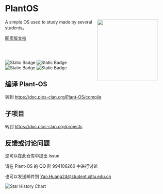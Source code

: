 # PlantOS

<div>
  <img id="logo"src="https://plos-logo.copi143.workers.dev" width="200" height="200" align="right">
  <!-- 这不好笑 -->
</div>

A simple OS used to study made by several students。

[网页版文档](https://doc.plos-clan.org)

<br>
<br>

![Static Badge](https://img.shields.io/badge/License-MIT-blue)
![Static Badge](https://img.shields.io/badge/Language-3-orange)
![Static Badge](https://img.shields.io/badge/hardware-x86-green)
![Static Badge](https://img.shields.io/badge/model-plui_%7C_pl_readline_%7C_plty-8A2BE2)

## 编译 Plant-OS

转到 <https://doc.plos-clan.org/Plant-OS/compile>

## 子项目

转到 <https://doc.plos-clan.org/projects>

## 反馈或讨论问题

您可以在此仓库中提出 Issue

请在 Plant-OS 的 QQ 群 994106260 中进行讨论

也可以发送邮件到 <Yan.Huang24@student.xjtlu.edu.cn>

<picture><source media="(prefers-color-scheme: dark)" srcset="https://api.star-history.com/svg?repos=plos-clan/Plant-OS&type=Date&theme=dark" /> <source media="(prefers-color-scheme: light)" srcset="https://api.star-history.com/svg?repos=plos-clan/Plant-OS&type=Date" /><img alt="Star History Chart" src="https://api.star-history.com/svg?repos=plos-clan/Plant-OS&type=Date" /></picture>
